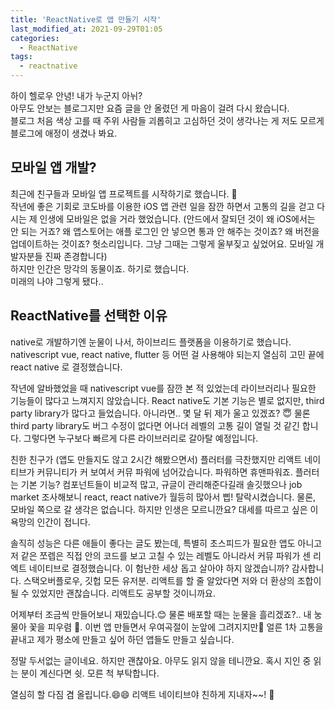 ```yaml
---
title: 'ReactNative로 앱 만들기 시작'
last_modified_at: 2021-09-29T01:05
categories:
  - ReactNative
tags:
  - reactnative
---
```


하이 헬로우 안녕! 내가 누군지 아뉘?  \
아무도 안보는 블로그지만 요즘 글을 안 올렸던 게 마음이 걸려 다시 왔습니다. \
블로그 처음 색상 고를 때 주위 사람들 괴롭히고 고심하던 것이 생각나는 게 저도 모르게 블로그에 애정이 생겼나 봐요.  

## 모바일 앱 개발?

최근에 친구들과 모바일 앱 프로젝트를 시작하기로 했습니다. 🥸\
작년에 좋은 기회로 코도바를 이용한 iOS 앱 관련 일을 잠깐 하면서 고통의 길을 걷고 다시는 제 인생에 모바일은 없을 거라 했었습니다. (안드에서 잘되던 것이 왜 iOS에서는 안 되는 거죠? 왜 앱스토어는 애플 로그인 안 넣으면 통과 안 해주는 것이죠? 왜 버전을 업데이트하는 것이죠? 헛소리입니다. 그냥 그때는 그렇게 울부짖고 싶었어요. 모바일 개발자분들 진짜 존경합니다) \
하지만 인간은 망각의 동물이죠. 하기로 했습니다. \
미래의 나야 그렇게 됐다.. 

## ReactNative를 선택한 이유 
native로 개발하기엔 눈물이 나서, 하이브리드 플랫폼을 이용하기로 했습니다.     <br> 
nativescript vue, react native, flutter 등 어떤 걸 사용해야 되는지 열심히 고민 끝에 react native 로 결정했습니다.

작년에 알바했었을 때 nativescript vue를 잠깐 본 적 있었는데 라이브러리나 필요한 기능들이 많다고 느껴지지 않았습니다. React native도 기본 기능은 별로 없지만, third party library가 많다고 들었습니다. 아니라면.. 몇 달 뒤 제가 울고 있겠죠? 😇
물론 third party library도 버그 수정이 없다면 어나더 레벨의 고통 길이 열릴 것 같긴 합니다. 그렇다면 누구보다 빠르게 다른 라이브러리로 갈아탈 예정입니다. 

친한 친구가 (앱도 만들지도 않고 2시간 해봤으면서) 플러터를 극찬했지만 리액트 네이티브가 커뮤니티가 커 보여서 
커뮤 파워에 넘어갔습니다. 파워하면 휴맨파워죠. 플러터는 기본 기능? 컴포넌트들이 비교적 많고, 규글이 관리해준다길래 솔깃했으나 job market 조사해보니 react, react native가 월등히 많아서 삡! 탈락시켰습니다.  물론, 모바일 쪽으로 갈 생각은 없습니다. 하지만 인생은 모르니깐요? 대세를 따르고 싶은 이 욕망의 인간이 접니다. 

솔직히 성능은 다른 애들이 좋다는 글도 봤는데, 특별히 초스피드가 필요한 앱도 아니고
저 같은 쪼렙은 직접 안의 코드를 보고 고칠 수 있는 레벨도 아니라서 커뮤 파워가 센 리엑트 네이티브로 결정했습니다. 
이 험난한 세상 돕고 살아야 하지 않겠습니까? 감사합니다. 스택오버플로우, 깃헙 모든 유저분. 리액트를 할 줄 알았다면 저와 더 환상의 조합이 될 수 있었지만 괜찮습니다. 리액트도 공부할 것이니까요. 


어제부터 조금씩 만들어보니 재밌습니다.😊 물론 배포할 때는 눈물을 흘리겠죠?.. 내 눙물아 꽃을 피우렴 🌹.
이번 앱 만들면서 우여곡절이 눈앞에 그려지지만🥰 얼른 1차 고통을 끝내고 제가 평소에 만들고 싶어 하던 앱들도 만들고 싶습니다.

정말 두서없는 글이네요. 하지만 괜찮아요. 아무도 읽지 않을 테니깐요. 혹시 지인 중 읽는 분이 계신다면 쉿. 모른 척 부탁합니다. 

열심히 할 다짐 겸 올립니다.😄😄
리액트 네이티브야 친하게 지내자~~! 🤛





